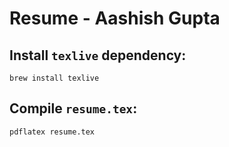 # Resume - Aashish Gupta

## Install `texlive` dependency:
```
brew install texlive
```

## Compile `resume.tex`:
```
pdflatex resume.tex
```